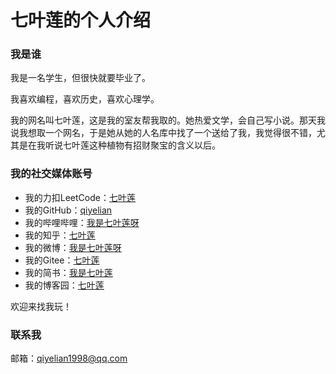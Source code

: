# 七叶莲的个人介绍

### 我是谁
我是一名学生，但很快就要毕业了。


我喜欢编程，喜欢历史，喜欢心理学。


我的网名叫七叶莲，这是我的室友帮我取的。她热爱文学，会自己写小说。那天我说我想取一个网名，于是她从她的人名库中找了一个送给了我，我觉得很不错，尤其是在我听说七叶莲这种植物有招财聚宝的含义以后。


### 我的社交媒体账号
* 我的力扣LeetCode：[七叶莲](https://leetcode-cn.com/u/qiyelian/)  
* 我的GitHub：[qiyelian](https://github.com/qiyelian)  
* 我的哔哩哔哩：[我是七叶莲呀](https://space.bilibili.com/651876635)  
* 我的知乎：[七叶莲](zhihu.com/people/qiyelian)  
* 我的微博：[我是七叶莲呀](https://weibo.com/qiyelian)   
* 我的Gitee：[七叶莲](https://gitee.com/qiyelian)  
* 我的简书：[我是七叶莲](https://www.jianshu.com/u/352c97281be8)
* 我的博客园：[七叶莲](https://www.cnblogs.com/qiyelian/)


欢迎来找我玩！  


### 联系我
邮箱：qiyelian1998@qq.com

